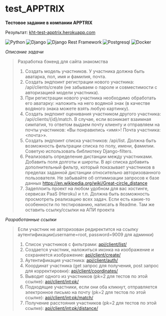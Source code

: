 # test_APPTRIX

**Тестовое задание в компании APPTRIX**

Результат: [kht-test-apptrix.herokuapp.com](https://kht-test-apptrix.herokuapp.com/api/)

![Python](https://img.shields.io/badge/-Python-black?style=flat-square&logo=Python)
![Django](https://img.shields.io/badge/-Django-0aad48?style=flat-square&logo=Django)
![Django Rest Framework](https://img.shields.io/badge/DRF-red?style=flat-square&logo=Django)
![Postgresql](https://img.shields.io/badge/-Postgresql-%232c3e50?style=flat-square&logo=Postgresql)
![Docker](https://img.shields.io/badge/-Docker-46a2f1?style=flat-square&logo=docker&logoColor=white)

*Описание задачи*

> Разработка бэкенд для сайта знакомства
> 1. Создать модель участников. У участника должна быть аватарка, пол, имя и фамилия, почта.
> 2. Создать эндпоинт регистрации нового участника: /api/clients/create (не забываем о пароле и совместимости с авторизацией модели участника).
> 3. При регистрации нового участника необходимо обработать его аватарку: наложить на него водяной знак (в качестве водяного знака можете взять любую картинку).
> 4. Создать эндпоинт оценивания участником другого участника: /api/clients/{id}/match. В случае, если возникает взаимная симпатия, то ответом выдаем почту клиенту и отправляем на почты участников: «Вы понравились <имя>! Почта участника: <почта>».
> 5. Создать эндпоинт списка участников: /api/list. Должна быть возможность фильтрации списка по полу, имени, фамилии. Советую использовать библиотеку Django-filters.
> 6. Реализовать определение дистанции между участниками. Добавить поля долготы и широты. В api списка добавить дополнительный фильтр, который показывает участников в пределах заданной дистанции относительно авторизованного пользователя. Не забывайте об оптимизации запросов к базе данных https://en.wikipedia.org/wiki/Great-circle_distance
> 7. Задеплоить проект на любом удобном для вас хостинге, сервисах PaaS (Heroku) и т.п. Должна быть возможность просмотреть реализацию всех задач. Если есть какие-то особенности по тестированию, написать в Readme. Там же оставить ссылку/ссылки на АПИ проекта

*Разработанные ссылки*

> Если участник не авторизован редиректится на ссылку аутентификации(username=root, password=9009 для админки)
> 1. Список участников с фильтрами: [api/client/list/](https://kht-test-apptrix.herokuapp.com/api/client/list/)
> 2. Создается участник, наложиться иконка на изображение и сохраняется изображение: [api/client/create/](https://kht-test-apptrix.herokuapp.com/api/client/create/)
> 3. Аутентификация участника: [api/client/auth/](https://kht-test-apptrix.herokuapp.com/api/client/auth/)
> 4. Координат участника (get запрос для получения, post запрос для корректировки): [api/client/coordinates/](https://kht-test-apptrix.herokuapp.com/api/client/coordinates/)
> 5. Выводит одного из участников (pk=2 для тестов по этой ссылке): [api/client/int:pk/](https://kht-test-apptrix.herokuapp.com/api/client/2/)
> 6. Подходящие участники, если они оба кликнут, отправляется электронное письмо на почту (pk=2 для тестов по этой ссылке): [api/client/int:pk/match/](https://kht-test-apptrix.herokuapp.com/api/client/2/match/)
> 7. Получение расстояния участников (pk=2 для тестов по этой ссылке): [api/client/int:pk/distance/](https://kht-test-apptrix.herokuapp.com/api/client/2/distance/)
